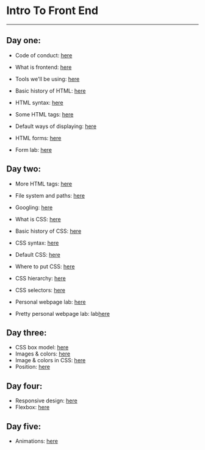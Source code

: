 # Intro To Front End

----------------------
## Day one:
  - Code of conduct: [here](https://github.com/Chelsea-Dover/introToFrontEnd/blob/master/Day_1/notes/Code_of_Conduct.md)
  - What is frontend: [here](https://github.com/Chelsea-Dover/introToFrontEnd/blob/master/Day_1/notes/About_fe_and_web.md)
  - Tools we'll be using: [here](https://github.com/Chelsea-Dover/introToFrontEnd/blob/master/Day_1/notes/Tools.md)
  - Basic history of HTML: [here](https://github.com/Chelsea-Dover/introToFrontEnd/blob/master/Day_1/notes/Basic_history_html.md)
  - HTML syntax: [here](https://github.com/Chelsea-Dover/introToFrontEnd/blob/master/Day_1/notes/html_syntax.md)
  - Some HTML tags: [here](https://chelsea-dover.github.io/basic_site.html)
  - Default ways of displaying: [here](https://github.com/Chelsea-Dover/introToFrontEnd/blob/master/Day_1/notes/types_of_displaying_elements.md)
  - HTML forms: [here](https://github.com/Chelsea-Dover/introToFrontEnd/blob/master/Day_1/notes/html_forms.md)

  - Form lab: [here](https://github.com/Chelsea-Dover/introToFrontEnd/blob/master/Day_1/labs/Exercise_Login.md)

## Day two:
  - More HTML tags: [here](https://chelsea-dover.github.io/more_tags.html)
  - File system and paths: [here](https://github.com/Chelsea-Dover/introToFrontEnd/blob/master/Day_2/notes/Filesystem_Paths.md)
  - Googling: [here](https://github.com/Chelsea-Dover/introToFrontEnd/blob/master/Day_2/notes/googling.md)
  - What is CSS: [here](https://github.com/Chelsea-Dover/introToFrontEnd/blob/master/Day_2/notes/What_is_css.md)
  - Basic history of CSS: [here](https://github.com/Chelsea-Dover/introToFrontEnd/blob/master/Day_2/notes/Basic_history_css.md)
  - CSS syntax: [here](https://github.com/Chelsea-Dover/introToFrontEnd/blob/master/Day_2/notes/css_syntax.md)
  - Default CSS: [here](https://github.com/Chelsea-Dover/introToFrontEnd/blob/master/Day_2/notes/Default_css.md)
  - Where to put CSS: [here](https://github.com/Chelsea-Dover/introToFrontEnd/blob/master/Day_2/notes/where_to_put_css.md)
  - CSS hierarchy: [here](https://github.com/Chelsea-Dover/introToFrontEnd/blob/master/Day_2/notes/css_hierarchy.md)
  - CSS selectors: [here](https://www.w3schools.com/cssref/css_selectors.asp)

  - Personal webpage lab: [here](https://github.com/Chelsea-Dover/introToFrontEnd/blob/master/Day_2/labs/Exercise_portfolio1.md)
  - Pretty personal webpage lab: lab[here](https://github.com/Chelsea-Dover/introToFrontEnd/blob/master/Day_2/labs/Exercise_portfolio2.md)


## Day three:
  - CSS box model: [here](https://github.com/Chelsea-Dover/introToFrontEnd/blob/master/Day_3/css_box_model.md)
  - Images & colors: [here](https://github.com/Chelsea-Dover/introToFrontEnd/blob/master/Day_3/images_colors.md)
  - Image & colors in CSS: [here]()
  - Position: [here](https://github.com/Chelsea-Dover/introToFrontEnd/blob/master/Day_3/position.md)

## Day four:
  - Responsive design: [here](https://github.com/Chelsea-Dover/introToFrontEnd/blob/master/Day_4/Responsive%20_Design.md)
  - Flexbox: [here](https://github.com/Chelsea-Dover/introToFrontEnd/blob/master/Day_4/flexbox.md)

## Day five:
  - Animations: [here](https://github.com/Chelsea-Dover/introToFrontEnd/tree/master/Day_5)
